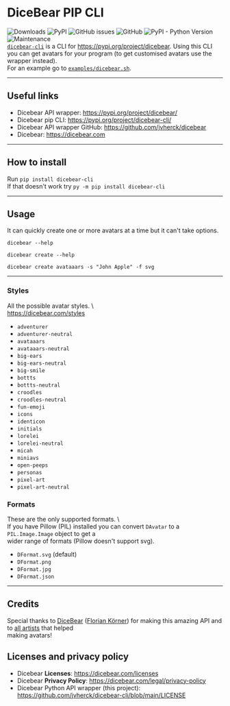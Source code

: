 # DiceBear PIP CLI
![Downloads](https://static.pepy.tech/badge/dicebear-cli)
![PyPI](https://img.shields.io/pypi/v/dicebear-cli)
![GitHub issues](https://img.shields.io/github/issues/jvherck/dicebear-cli)
![GitHub](https://img.shields.io/github/license/jvherck/dicebear-cli)
![PyPI - Python Version](https://img.shields.io/pypi/pyversions/dicebear-cli)
![Maintenance](https://img.shields.io/maintenance/yes/2024)
\
[`dicebear-cli`](https://pypi.org/project/dicebear-cli/) is a CLI for https://pypi.org/project/dicebear.
Using this CLI you can get avatars for your program (to get customised avatars use the wrapper instead).
\
For an example go to [`examples/dicebear.sh`](https://github.com/jvherck/dicebear-cli/tree/main/examples).

---

## Useful links
* Dicebear API wrapper: https://pypi.org/project/dicebear/
* Dicebear pip CLI: https://pypi.org/project/dicebear-cli/
* Dicebear API wrapper GitHub: https://github.com/jvherck/dicebear
* Dicebear: https://dicebear.com

---

## How to install
Run `pip install dicebear-cli`\
If that doesn't work try `py -m pip install dicebear-cli`

---

## Usage
It can quickly create one or more avatars at a time but it can't take options.

```shell
dicebear --help
```
```shell
dicebear create --help
```
```shell
dicebear create avataaars -s "John Apple" -f svg
```

---
  
### Styles  
All the possible avatar styles. \  
https://dicebear.com/styles  
  
* `adventurer`  
* `adventurer-neutral`  
* `avataaars`  
* `avataaars-neutral`  
* `big-ears`  
* `big-ears-neutral`  
* `big-smile`  
* `bottts`  
* `bottts-neutral`  
* `croodles`  
* `croodles-neutral`  
* `fun-emoji`  
* `icons`  
* `identicon`  
* `initials`  
* `lorelei`  
* `lorelei-neutral`  
* `micah`  
* `miniavs`  
* `open-peeps`  
* `personas`  
* `pixel-art`  
* `pixel-art-neutral`
  
### Formats   
These are the only supported formats. \  
If you have Pillow (PIL) installed you can convert `DAvatar` to a `PIL.Image.Image` object to get a   
wider range of formats (Pillow doesn't support svg).  
  
* `DFormat.svg` (default)  
* `DFormat.png`  
* `DFormat.jpg`  
* `DFormat.json`  
  
---  
  
## Credits  
Special thanks to [DiceBear](https://github.com/dicebear) ([Florian Körner](https://github.com/FlorianKoerner)) for making this amazing API and to [all artists](https://dicebear.com/licenses) that helped   
making avatars!  
  
## Licenses and privacy policy  
- Dicebear **Licenses**: https://dicebear.com/licenses  
- Dicebear **Privacy Policy**: https://dicebear.com/legal/privacy-policy  
- Dicebear Python API wrapper (this project): https://github.com/jvherck/dicebear-cli/blob/main/LICENSE